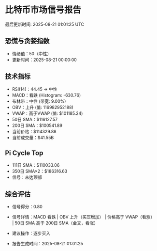 # 比特币市场信号报告

最后更新时间: 2025-08-21 01:01:25 UTC

## 恐慌与贪婪指数
- 情绪值：50（中性）
- 更新时间：2025-08-21 00:00:00

## 技术指标
- RSI(14)：44.45 → 中性
- MACD：看跌 (Histogram: -630.76)
- 布林带：中性 (带宽: 9.00%)
- OBV：上升 (值: 116982952188)
- VWAP：高于VWAP (值: $101185.24)
- 50日 SMA：$116127.57
- 200日 SMA：$100541.89
- 当前价格：$114329.88
- 当前成交量：$41.55B

## Pi Cycle Top
- 111日 SMA：$110033.06
- 350日 SMA×2：$186316.63
- 信号：未达顶部

## 综合评估
- 信号得分：0.80
- 信号详情：MACD 看跌 | OBV 上升（买压增加） | 价格高于 VWAP（看涨） | 50日 SMA 高于 200日 SMA（金叉，看涨）
- 建议操作：逐步买入

- 报告生成时间：2025-08-21 01:01:25